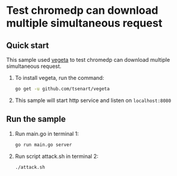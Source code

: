 # Test chromedp can download multiple simultaneous request

## Quick start

This sample used [vegeta](https://github.com/tsenart/vegeta) to test chromedp can download multiple simultaneous request.

1. To install vegeta, run the command:

    ```bash
    go get -u github.com/tsenart/vegeta
    ```

2. This sample will start http service and listen on `localhost:8080`

## Run the sample

1. Run main.go in terminal 1:

    ```bash
    go run main.go server
    ```

2. Run script attack.sh in terminal 2:

    ```bash
    ./attack.sh
    ```
